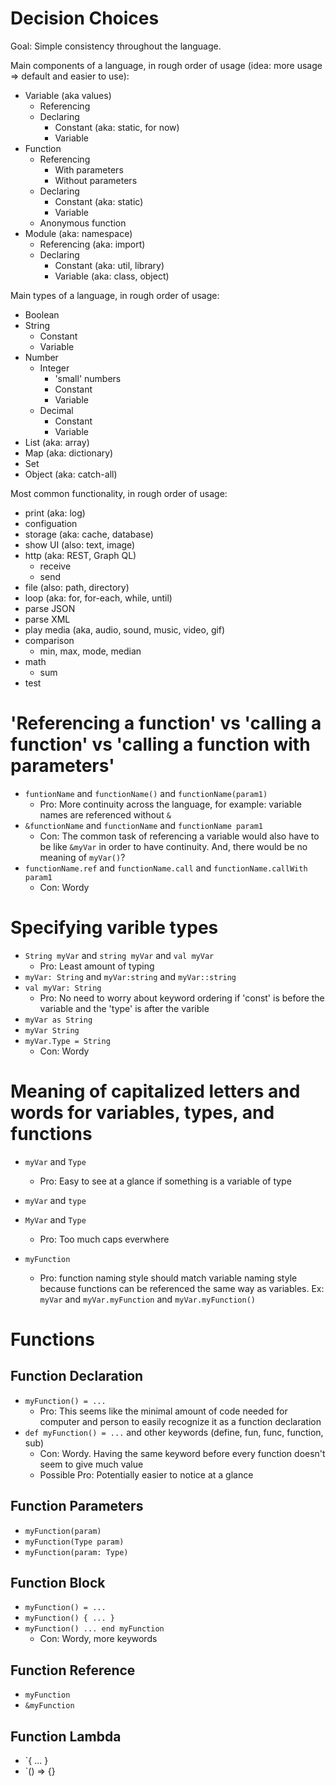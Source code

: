 # Decision Choices
Goal: Simple consistency throughout the language.

Main components of a language, in rough order of usage (idea: more usage => default and easier to use):
- Variable (aka values)
    - Referencing
    - Declaring
        - Constant (aka: static, for now)
        - Variable
- Function
    - Referencing
        - With parameters
        - Without parameters
    - Declaring
        - Constant (aka: static)
        - Variable
    - Anonymous function
- Module (aka: namespace)
    - Referencing (aka: import)
    - Declaring
        - Constant (aka: util, library)
        - Variable (aka: class, object)

Main types of a language, in rough order of usage:
- Boolean
- String
    - Constant
    - Variable
- Number
    - Integer
        - 'small' numbers
        - Constant
        - Variable
    - Decimal
        - Constant
        - Variable
- List (aka: array)
- Map (aka: dictionary)
- Set
- Object (aka: catch-all)

Most common functionality, in rough order of usage:
- print (aka: log)
- configuation
- storage (aka: cache, database)
- show UI (also: text, image)
- http (aka: REST, Graph QL)
    - receive
    - send
- file (also: path, directory)
- loop (aka: for, for-each, while, until)
- parse JSON
- parse XML
- play media (aka, audio, sound, music, video, gif)
- comparison
    - min, max, mode, median
- math
    - sum
- test

# 'Referencing a function' vs 'calling a function' vs 'calling a function with parameters'
- `funtionName` and `functionName()` and `functionName(param1)`
    - Pro: More continuity across the language, for example: variable names are referenced without `&`
- `&functionName` and `functionName` and `functionName param1`
    - Con: The common task of referencing a variable would also have to be like `&myVar` in order to have continuity. And, there would be no meaning of `myVar()`?
- `functionName.ref` and `functionName.call` and `functionName.callWith param1`
    - Con: Wordy

# Specifying varible types
- `String myVar` and `string myVar` and `val myVar`
    - Pro: Least amount of typing
- `myVar: String` and `myVar:string` and `myVar::string`
- `val myVar: String`
    - Pro: No need to worry about keyword ordering if 'const' is before the variable and the 'type' is after the varible
- `myVar as String`
- `myVar String`
- `myVar.Type = String`
    - Con: Wordy

# Meaning of capitalized letters and words for variables, types, and functions
- `myVar` and `Type`
    - Pro: Easy to see at a glance if something is a variable of type
- `myVar` and `type`
- `MyVar` and `Type`
    - Pro: Too much caps everwhere
    
- `myFunction`
    - Pro: function naming style should match variable naming style because functions can be referenced the same way as variables. Ex: `myVar` and `myVar.myFunction` and `myVar.myFunction()`

# Functions
## Function Declaration
- `myFunction() = ...`
    - Pro: This seems like the minimal amount of code needed for computer and person to easily recognize it as a function declaration
- `def myFunction() = ...` and other keywords (define, fun, func, function, sub)
    - Con: Wordy. Having the same keyword before every function doesn't seem to give much value
    - Possible Pro: Potentially easier to notice at a glance
## Function Parameters
- `myFunction(param)`
- `myFunction(Type param)`
- `myFunction(param: Type)`
## Function Block
- `myFunction() = ...`
- `myFunction() { ... }`
- `myFunction() ... end myFunction`
    - Con: Wordy, more keywords
## Function Reference
- `myFunction`
- `&myFunction`
## Function Lambda
- `{ ... }
- `() => {}



